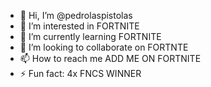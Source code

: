- 👋 Hi, I’m @pedrolaspistolas
- 👀 I’m interested in FORTNITE
- 🌱 I’m currently learning FORTNITE
- 💞️ I’m looking to collaborate on FORTNTE
- 📫 How to reach me ADD ME ON FORTNITE
- ⚡ Fun fact: 4x FNCS WINNER 

